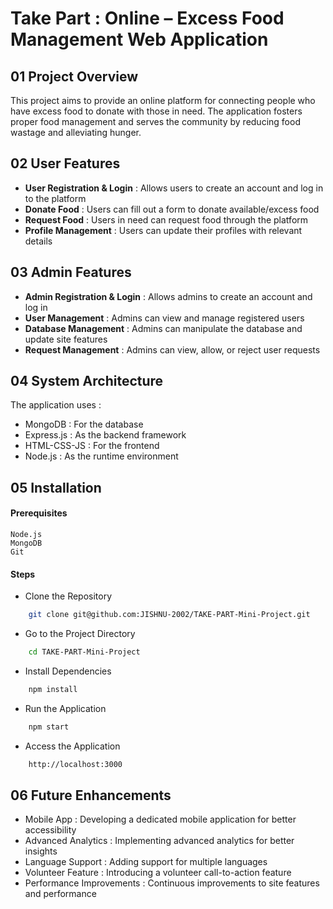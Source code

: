 # Take Part : Online – Excess Food Management Web Application

## 01 Project Overview
This project aims to provide an online platform for connecting people who have excess food to donate with those in need. The application fosters proper food management and serves the community by reducing food wastage and alleviating hunger.

## 02 User Features
- **User Registration & Login** : Allows users to create an account and log in to the platform
- **Donate Food** : Users can fill out a form to donate available/excess food
- **Request Food** : Users in need can request food through the platform
- **Profile Management** : Users can update their profiles with relevant details

## 03 Admin Features
- **Admin Registration & Login** : Allows admins to create an account and log in
- **User Management** : Admins can view and manage registered users
- **Database Management** : Admins can manipulate the database and update site features
- **Request Management** : Admins can view, allow, or reject user requests

## 04 System Architecture
The application uses : 
- MongoDB : For the database
- Express.js : As the backend framework
- HTML-CSS-JS : For the frontend
- Node.js : As the runtime environment

## 05 Installation
#### Prerequisites

    Node.js
    MongoDB
    Git

#### Steps
- Clone the Repository
```bash
    git clone git@github.com:JISHNU-2002/TAKE-PART-Mini-Project.git
```
- Go to the Project Directory
```bash
    cd TAKE-PART-Mini-Project
```
- Install Dependencies
```bash
    npm install
```
- Run the Application
```bash
    npm start
```
- Access the Application
```bash 
    http://localhost:3000
```

## 06 Future Enhancements
- Mobile App : Developing a dedicated mobile application for better accessibility
- Advanced Analytics : Implementing advanced analytics for better insights
- Language Support : Adding support for multiple languages
- Volunteer Feature : Introducing a volunteer call-to-action feature
- Performance Improvements : Continuous improvements to site features and performance